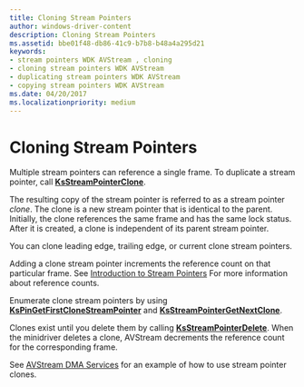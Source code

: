 ```yaml
---
title: Cloning Stream Pointers
author: windows-driver-content
description: Cloning Stream Pointers
ms.assetid: bbe01f48-db86-41c9-b7b8-b48a4a295d21
keywords:
- stream pointers WDK AVStream , cloning
- cloning stream pointers WDK AVStream
- duplicating stream pointers WDK AVStream
- copying stream pointers WDK AVStream
ms.date: 04/20/2017
ms.localizationpriority: medium
---
```


# Cloning Stream Pointers





Multiple stream pointers can reference a single frame. To duplicate a stream pointer, call [**KsStreamPointerClone**](https://msdn.microsoft.com/library/windows/hardware/ff567129).

The resulting copy of the stream pointer is referred to as a stream pointer *clone*. The clone is a new stream pointer that is identical to the parent. Initially, the clone references the same frame and has the same lock status. After it is created, a clone is independent of its parent stream pointer.

You can clone leading edge, trailing edge, or current clone stream pointers.

Adding a clone stream pointer increments the reference count on that particular frame. See [Introduction to Stream Pointers](introduction-to-stream-pointers.md) For more information about reference counts.

Enumerate clone stream pointers by using [**KsPinGetFirstCloneStreamPointer**](https://msdn.microsoft.com/library/windows/hardware/ff563512) and [**KsStreamPointerGetNextClone**](https://msdn.microsoft.com/library/windows/hardware/ff567133).

Clones exist until you delete them by calling [**KsStreamPointerDelete**](https://msdn.microsoft.com/library/windows/hardware/ff567130). When the minidriver deletes a clone, AVStream decrements the reference count for the corresponding frame.

See [AVStream DMA Services](avstream-dma-services.md) for an example of how to use stream pointer clones.

 

 




